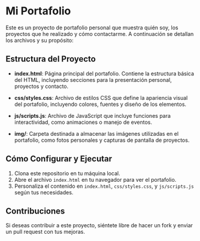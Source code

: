 # Mi Portafolio

Este es un proyecto de portafolio personal que muestra quién soy, los proyectos que he realizado y cómo contactarme. A continuación se detallan los archivos y su propósito:

## Estructura del Proyecto

- **index.html**: Página principal del portafolio. Contiene la estructura básica del HTML, incluyendo secciones para la presentación personal, proyectos y contacto.
  
- **css/styles.css**: Archivo de estilos CSS que define la apariencia visual del portafolio, incluyendo colores, fuentes y diseño de los elementos.

- **js/scripts.js**: Archivo de JavaScript que incluye funciones para interactividad, como animaciones o manejo de eventos.

- **img/**: Carpeta destinada a almacenar las imágenes utilizadas en el portafolio, como fotos personales y capturas de pantalla de proyectos.

## Cómo Configurar y Ejecutar

1. Clona este repositorio en tu máquina local.
2. Abre el archivo `index.html` en tu navegador para ver el portafolio.
3. Personaliza el contenido en `index.html`, `css/styles.css`, y `js/scripts.js` según tus necesidades.

## Contribuciones

Si deseas contribuir a este proyecto, siéntete libre de hacer un fork y enviar un pull request con tus mejoras.